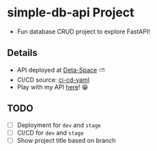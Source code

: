 # simple-db-api Project

* Fun database CRUD project to explore FastAPI!

## Details
* API deployed at [Deta-Space](https://deta.space/) ⛅
* CI/CD source: [ci-cd-yaml](https://github.com/marketplace/actions/deta-space-deployment-github-action?version=v0.5)
* Play with my API [here](https://simpledbapi-1-p0090803.deta.app/docs)! 😁

## TODO
* [ ] Deployment for `dev` and `stage`
* [ ] CI/CD for `dev` and `stage`
* [ ] Show project title based on branch 
